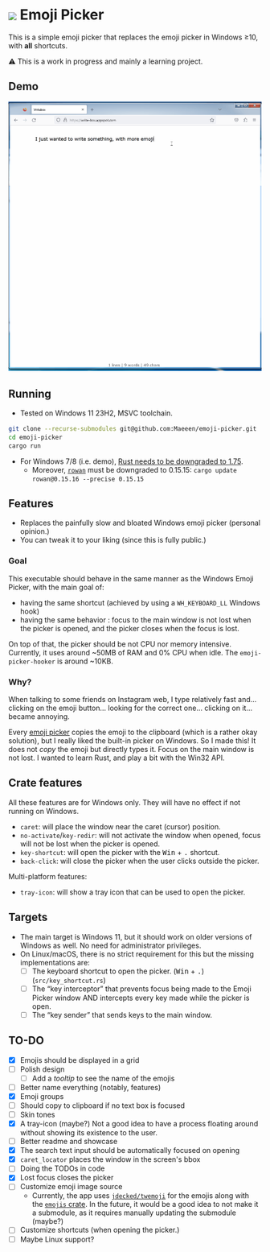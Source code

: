 # <image src="./assets/ico-48.png" style="vertical-align: middle"> Emoji Picker 

This is a simple emoji picker that replaces the emoji picker in Windows ≥10, with **all** shortcuts. 

:warning: This is a work in progress and mainly a learning project.

## Demo

<center>

![Demo](./demo.gif)

</center>

## Running

* Tested on Windows 11 23H2, MSVC toolchain.

```bash
git clone --recurse-submodules git@github.com:Maeeen/emoji-picker.git
cd emoji-picker
cargo run
```

* For Windows 7/8 (i.e. demo), [Rust needs to be downgraded to 1.75](https://github.com/rustdesk/rustdesk/discussions/7503).
  * Moreover, [`rowan`](https://crates.io/crates/rowan) must be downgraded to 0.15.15: `cargo update rowan@0.15.16 --precise 0.15.15`

## Features

* Replaces the painfully slow and bloated Windows emoji picker (personal opinion.)
* You can tweak it to your liking (since this is fully public.)

### Goal

This executable should behave in the same manner as the Windows Emoji Picker, with the main goal of:
- having the same shortcut (achieved by using a `WH_KEYBOARD_LL` Windows hook)
- having the same behavior : focus to the main window is not lost when the picker is opened, and the picker closes when the focus is lost.

On top of that, the picker should be not CPU nor memory intensive. Currently, it uses around ~50MB of RAM and 0% CPU when idle. The `emoji-picker-hooker` is around ~10KB.

### Why?

When talking to some friends on Instagram web, I type relatively fast and… clicking on the emoji button… looking for the correct one… clicking on it… became annoying.

Every [emoji picker](https://google.com/search?q=emoji+picker+windows+github) copies the emoji to the clipboard (which is a rather okay solution), but I really liked the built-in picker on Windows.
So I made this! It does not _copy_ the emoji but directly types it. Focus on the main window is not lost. I wanted to learn Rust, and play a bit with the Win32 API.

## Crate features

All these features are for Windows only. They will have no effect if not running on Windows.

* `caret`: will place the window near the caret (cursor) position.
* `no-activate`/`key-redir`: will not activate the window when opened, focus will not be lost when the picker is opened.
* `key-shortcut`: will open the picker with the <kbd>Win</kbd> + <kbd>.</kbd> shortcut.
* `back-click`: will close the picker when the user clicks outside the picker.

Multi-platform features:

* `tray-icon`: will show a tray icon that can be used to open the picker.

## Targets

* The main target is Windows 11, but it should work on older versions of Windows as well. No need for administrator privileges.
* On Linux/macOS, there is no strict requirement for this but the missing implementations are:
  * [ ] The keyboard shortcut to open the picker. (<kbd>Win</kbd> + <kbd>.</kbd>) (`src/key_shortcut.rs`)
  * [ ] The “key interceptor” that prevents focus being made to the Emoji Picker window AND intercepts every key made while the picker is open.
  * [ ] The “key sender” that sends keys to the main window.

## TO-DO

* [x] Emojis should be displayed in a grid
* [ ] Polish design
  * [ ] Add a *tooltip* to see the name of the emojis
* [ ] Better name everything (notably, features)
* [x] Emoji groups
* [ ] Should copy to clipboard if no text box is focused
* [ ] Skin tones
* [x] A tray-icon (maybe?) Not a good idea to have a process floating around without showing its existence to the user.
* [ ] Better readme and showcase
* [x] The search text input should be automatically focused on opening
* [x] `caret_locator` places the window in the screen's bbox
* [ ] Doing the TODOs in code
* [x] Lost focus closes the picker
* [ ] Customize emoji image source
  + Currently, the app uses [`jdecked/twemoji`](https://github.com/jdecked/twemoji) for the emojis along with the [`emojis` crate](https://crates.io/crates/emojis). In the future,
    it would be a good idea to not make it a submodule, as it requires manually updating the submodule (maybe?)
* [ ] Customize shortcuts (when opening the picker.)
* [ ] Maybe Linux support?